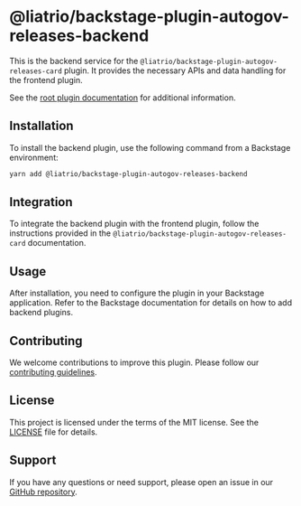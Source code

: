 # @liatrio/backstage-plugin-autogov-releases-backend

This is the backend service for the `@liatrio/backstage-plugin-autogov-releases-card` plugin. It provides the necessary APIs and data handling for the frontend plugin.

See the [root plugin documentation](https://github.com/liatrio/backstage-plugin-autogov) for additional information.

## Installation

To install the backend plugin, use the following command from a Backstage environment:

```bash
yarn add @liatrio/backstage-plugin-autogov-releases-backend
```

## Integration

To integrate the backend plugin with the frontend plugin, follow the instructions provided in the `@liatrio/backstage-plugin-autogov-releases-card` documentation.

## Usage

After installation, you need to configure the plugin in your Backstage application. Refer to the Backstage documentation for details on how to add backend plugins.

## Contributing

We welcome contributions to improve this plugin. Please follow our [contributing guidelines](CONTRIBUTING.md).

## License

This project is licensed under the terms of the MIT license. See the [LICENSE](LICENSE) file for details.

## Support

If you have any questions or need support, please open an issue in our [GitHub repository](https://github.com/liatrio/backstage-plugin-autogov/issues).
